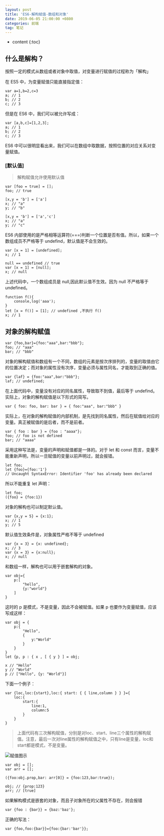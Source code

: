 ```yaml
---
layout: post
title: 'ES6-解构赋值-数组和对象'
date: 2019-06-05 21:00:00 +0800
categories: 前端
tag: 笔记
---
```


- content
  {:toc}

## 什么是解构？

按照一定的模式从数组或者对象中取值，对变量进行赋值的过程称为「解构」

在 ES5 中，为变量赋值只能直接指定值：

```
var a=1,b=2,c=3
a; // 1
b; // 2
c; // 3
```

但是在 ES6 中，我们可以被允许写成：

```
var [a,b,c]=[1,2,3];
a; // 1
b; // 2
c; // 3
```

ES6 中可以很明显看出来，我们可以在数组中取数据，按照位置的对应关系对变量赋值。

### [默认值]

> 解构赋值允许使用默认值

```
var [foo = true] = [];
foo; // true
```

```
[x,y = 'b'] = ['a']
x; // "a"
y; // "b"
```

```
[x,y = 'b'] = ['a','c']
x; // "a"
y; // "c"
```

ES6 内部使用的是严格相等运算符(===)判断一个位置是否有值。所以，如果一个数组成员不严格等于 undefind，默认值是不会生效的。

```
var [x = 1] = [undefined];
x; // 1
```

```
null == undefined // true
var [x = 1] = [null];
x; // null
```

上述代码中，一个数组成员是 null,因此默认值不生效。因为 null 不严格等于 undefined。

```
function f(){
    console,log('aaa');
}
let [x = f()] = [1]; // undefined ,不执行 f()
x; // 1
```

## 对象的解构赋值

```
var {foo,bar}={foo:"aaa",bar:"bbb"};
foo; // "aaa"
bar; // "bbb"
```

对象的解构赋值和数组有一个不同，数组的元素是按次序排列的，变量的取值由它的位置决定；而对象的属性没有次序，变量必须与属性同名，才能取到正确的值。

```
var {laf} = {foo:"aaa",bar:"bbb"};
laf; // undefined;
```

在上面代码中，变量没有对应的同名属性，导致取不到值，最后等于 undefind。
实际上，对象的解构赋值是以下形式的简写。

```
var { foo: foo, bar: bar } = { foo:"aaa", bar:"bbb" }
```

实际上，在对象的解构赋值的内部机制，是先找到同名属性，然后在赋值给对应的变量。真正被赋值的是后者，而不是前者。

```
var { foo : bar } = {foo : "aaaa"};
foo; // foo is not defined
bar; // "aaaa"
```

采用这种写法是，变量的声明和赋值都是一体的。对于 let 和 const 而言，变量不能重新声明，所以一旦赋值的变量以前声明过，就会报错。

```
let foo;
let {foo}={foo:'1'}
// Uncaught SyntaxError: Identifier 'foo' has already been declared
```

所以不能重复 let 声明：

```
let foo;
({foo} = {foo:1})

```

对象的解构也可以制定默认值。

```
var {x,y = 5} = {x:1};
x; // 1
y; // 5
```

默认值生效条件是，对象属性严格不等于 undefined

```
var {x = 3} = {x: undefined};
x; // 3
var {x = 3} = {x:null};
x; // null
```

和数组一样，解构也可以用于嵌套解构的对象。

```
var obj={
    p:[
        "hello",
        {y:"world"}
    ]
}
```

这时的 p 是模式，不是变量，因此不会被赋值。如果 p 也要作为变量赋值，应该写成这样：

```
var obj = {
    p:{
        "Hello",
        {
            y:"World"
        }
    }
}
let {p, p : { x , [ { y } ] = obj;

x // "Hello"
y // "World"
p // ["Hello", {y: "World"}]
```

下面一个例子：

```
var {loc,loc:{start},loc:{ start: { { line,column } } }={
    loc:{
        start:{
            line:1,
            column:5
        }
    }
}
```
> 上面代码有三次解构赋值，分别是对loc、start、line三个属性的解构赋值。注意，最后一次对line属性的解构赋值之中，只有line是变量，loc和start都是模式，不是变量。


![赋值图示](http://ww2.sinaimg.cn/large/006tNc79gy1g3qcvneddpj30ik07pmxh.jpg)

```
var obj = [];
var arr = [];

({foo:obj.prop,bar: arr[0]} = {foo:123,bar:true});

obj; // {prop:123}
arr; // [true]
```
如果解构模式是嵌套的对象，而且子对象所在的父属性不存在，则会报错

```
var {foo : {bar}} = {baz:'baz'};
```

正确的写法：

```
var {foo,foo:{bar}}={foo:{bar:'bar'}};
```

